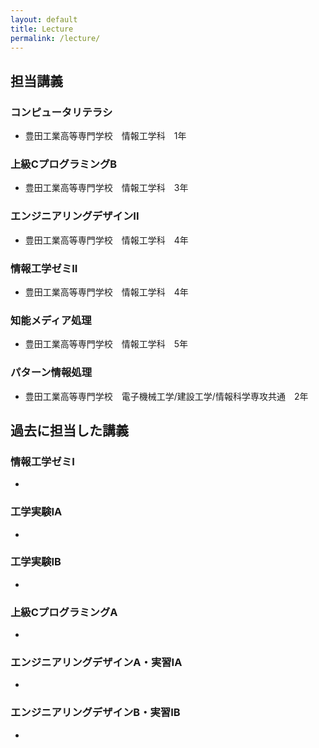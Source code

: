 ```yaml
---
layout: default
title: Lecture
permalink: /lecture/
---
```


## 担当講義

### コンピュータリテラシ

- 豊田工業高等専門学校　情報工学科　1年

### 上級CプログラミングB

- 豊田工業高等専門学校　情報工学科　3年

### エンジニアリングデザインII

- 豊田工業高等専門学校　情報工学科　4年
 
### 情報工学ゼミII

- 豊田工業高等専門学校　情報工学科　4年

### 知能メディア処理

- 豊田工業高等専門学校　情報工学科　5年

### パターン情報処理

- 豊田工業高等専門学校　電子機械工学/建設工学/情報科学専攻共通　2年

## 過去に担当した講義

### 情報工学ゼミI

- 

### 工学実験IA

- 

### 工学実験IB

- 

### 上級CプログラミングA

- 

### エンジニアリングデザインA・実習IA

- 

### エンジニアリングデザインB・実習IB

- 
